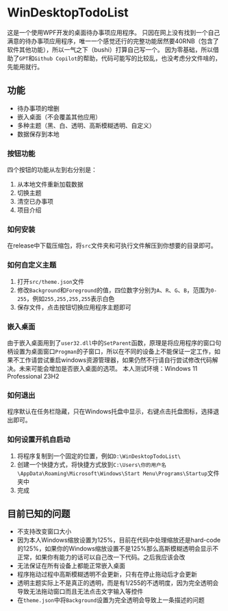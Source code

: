 # WinDesktopTodoList

这是一个使用WPF开发的桌面待办事项应用程序。
只因在网上没有找到一个自己满意的待办事项应用程序，唯一一个感觉还行的完整功能居然要40RNB（包含了软件其他功能），所以一气之下（bushi）打算自己写一个。
因为零基础，所以借助了`GPT`和`Github Copilot`的帮助，代码可能写的比较乱，也没考虑分文件啥的，先能用就行。

## 功能
- 待办事项的增删
- 嵌入桌面（不会覆盖其他应用）
- 多种主题（黑、白、透明、高斯模糊透明、自定义）
- 数据保存到本地

### 按钮功能
四个按钮的功能从左到右分别是：
1. 从本地文件重新加载数据
2. 切换主题
3. 清空已办事项
4. 项目介绍

### 如何安装
在release中下载压缩包，将`src`文件夹和可执行文件解压到你想要的目录即可。

### 如何自定义主题
1. 打开`src/theme.json`文件
2. 修改`Background`和`Foreground`的值，四位数字分别为`A`、`R`、`G`、`B`，范围为`0-255`，例如`255,255,255,255`表示白色
3. 保存文件，点击按钮切换应用程序主题即可

### 嵌入桌面
由于嵌入桌面用到了`user32.dll`中的`SetParent`函数，原理是将应用程序的窗口句柄设置为桌面窗口`Progman`的子窗口，所以在不同的设备上不能保证一定工作，如果不工作请尝试重启windows资源管理器，如果仍然不行请自行尝试修改代码解决。未来可能会增加是否嵌入桌面的选项。
本人测试环境：Windows 11 Professional 23H2

### 如何退出
程序默认在任务栏隐藏，只在Windows托盘中显示，右键点击托盘图标，选择退出即可。

### 如何设置开机自启动
1. 将程序复制到一个固定的位置，例如`D:\WinDesktopTodoList\`
2. 创建一个快捷方式，将快捷方式放到`C:\Users\你的用户名\AppData\Roaming\Microsoft\Windows\Start Menu\Programs\Startup`文件夹中
3. 完成

## 目前已知的问题
- 不支持改变窗口大小
- 因为本人Windows缩放设置为125%，目前在代码中处理缩放还是hard-code的125%，如果你的Windows缩放设置不是125%那么高斯模糊透明会显示不正常，如果你有能力的话可以自己改一下代码。之后我应该会改
- 无法保证在所有设备上都能正常嵌入桌面
- 程序拖动过程中高斯模糊透明不会更新，只有在停止拖动后才会更新
- 透明主题实际上不是真正的透明，而是有1/255的不透明度，因为完全透明会导致无法拖动窗口而且无法点击文字输入等控件
- 在`theme.json`中将`Background`设置为完全透明会导致上一条描述的问题

